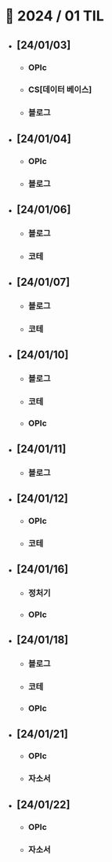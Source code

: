 # 🚩 2024 / 01 TIL

- ## **[24/01/03]**

  - ### OPIc
  - ### CS[데이터 베이스]
  - ### 블로그

- ## **[24/01/04]**

  - ### OPIc
  - ### 블로그

- ## **[24/01/06]**

  - ### 블로그
  - ### 코테

- ## **[24/01/07]**

  - ### 블로그
  - ### 코테

- ## **[24/01/10]**

  - ### 블로그
  - ### 코테
  - ### OPIc

- ## **[24/01/11]**

  - ### 블로그

- ## **[24/01/12]**

  - ### OPIc
  - ### 코테

- ## **[24/01/16]**

  - ### 정처기
  - ### OPIc

- ## **[24/01/18]**

  - ### 블로그
  - ### 코테
  - ### OPIc

- ## **[24/01/21]**

  - ### OPIc
  - ### 자소서

- ## **[24/01/22]**
  - ### OPIc
  - ### 자소서
